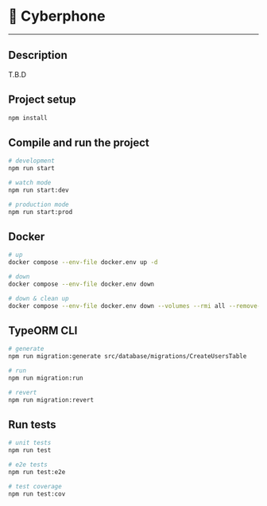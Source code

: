# 🚀 Cyberphone

---

## Description

T.B.D

## Project setup

```bash
npm install
```

## Compile and run the project

```bash
# development
npm run start

# watch mode
npm run start:dev

# production mode
npm run start:prod
```

## Docker

```bash
# up
docker compose --env-file docker.env up -d

# down
docker compose --env-file docker.env down

# down & clean up
docker compose --env-file docker.env down --volumes --rmi all --remove-orphans
```

## TypeORM CLI

```bash
# generate
npm run migration:generate src/database/migrations/CreateUsersTable

# run
npm run migration:run

# revert
npm run migration:revert
```

## Run tests

```bash
# unit tests
npm run test

# e2e tests
npm run test:e2e

# test coverage
npm run test:cov
```
